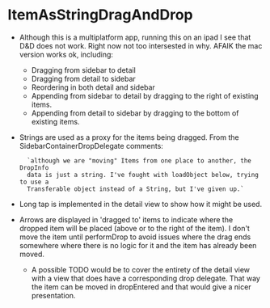 #  ItemAsStringDragAndDrop

- Although this is a multiplatform app, running this on an ipad I see that D&D does not work. Right now not too intersested in why. AFAIK the mac version works ok, including:
	- Dragging from sidebar to detail
	- Dragging from detail to sidebar
	- Reordering in both detail and sidebar
	- Appending from sidebar to detail by dragging to the right of existing items.
	- Appending from detail to sidebar by dragging to the bottom of existing items.
	

- Strings are used as a proxy for the items being dragged. From the SidebarContainerDropDelegate comments:

		`although we are "moving" Items from one place to another, the DropInfo
		data is just a string. I've fought with loadObject below, trying to use a
		Transferable object instead of a String, but I've given up.`

- Long tap is implemented in the detail view to show how it might be used. 

- Arrows are displayed in 'dragged to' items to indicate where the dropped item will be placed (above or to the right of the item). I don't move the item until performDrop to avoid issues where the drag ends somewhere where there is no logic for it and the item has already been moved. 

	- A possible TODO would be to cover the entirety of the detail view with a view that does have a corresponding drop delegate. That way the item can be moved in dropEntered and that would give a nicer presentation. 
	








